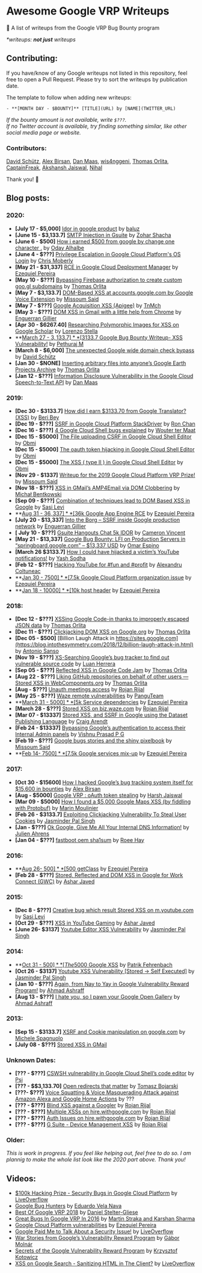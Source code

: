 # Awesome Google VRP Writeups
🐛 A list of writeups from the Google VRP Bug Bounty program

*\*writeups: **not just** writeups*

## Contributing:

If you have/know of any Google writeups not listed in this repository, feel free to open a Pull Request. Please try to sort the writeups by publication date.

The template to follow when adding new writeups:
```
- **[MONTH DAY - $BOUNTY]** [TITLE](URL) by [NAME](TWITTER_URL)
```
*If the bounty amount is not available, write `$???`.*<br>
*If no Twitter account is available, try finding something similar, like other social media page or website.*

### Contributors:
[David Schütz](https://twitter.com/xdavidhu), [Alex Birsan](https://twitter.com/alxbrsn), [Dan Maas](https://www.linkedin.com/in/dan-maas-66b2a045/), [wis4nggeni](https://twitter.com/_wis4nggeni), [Thomas Orlita](https://twitter.com/ThomasOrlita), [CaptainFreak](https://twitter.com/0xCaptainFreak), [Akshansh Jaiswal](https://twitter.com/akshanshjaiswl), [Nihal](https://twitter.com/iamnihal_)


Thank you! 🎉

## Blog posts:

### 2020:

- **[July 17 - $5,000]** [Idor in google product](https://medium.com/@balook/idor-in-google-datastudio-google-com-f2fa51b763de) by [baluz](https://twitter.com/critical_b0y)
- **[June 15 - $3,133.7]** [SMTP Injection in Gsuite](https://www.ehpus.com/post/smtp-injection-in-gsuite) by [Zohar Shacha](https://www.linkedin.com/in/zohar-shachar/)
- **[June 6 - $500]** [How i earned $500 from google by change one character .](https://medium.com/@odayalhalbe1/how-i-earned-500-from-google-by-change-one-character-8350d2b618e5) by [Oday Alhalbe](https://bughunter.withgoogle.com/profile/91a2e03b-0b0d-422c-9cd6-aa2a2ae24b57)
- **[June 4 - $???]** [Privilege Escalation in Google Cloud Platform's OS Login](https://gitlab.com/gitlab-com/gl-security/gl-redteam/red-team-tech-notes/-/tree/master/oslogin-privesc-june-2020) by [Chris Moberly](https://twitter.com/init_string)
- **[May 21 - $31,337]** [RCE in Google Cloud Deployment Manager](https://www.ezequiel.tech/2020/05/rce-in-cloud-dm.html) by [Ezequiel Pereira](https://twitter.com/epereiralopez)
- **[May 10 - $???]** [Bypassing Firebase authorization to create custom goo.gl subdomains](https://websecblog.com/vulns/bypassing-firebase-authorization-to-create-custom-goo-gl-subdomains/) by [Thomas Orlita](https://twitter.com/ThomasOrlita)
- **[May 7 - $3,133.7]** [DOM-Based XSS at accounts.google.com by Google Voice Extension](http://www.missoumsai.com/google-accounts-xss.html) by [Missoum Said](https://twitter.com/missoum1307)
- **[May 7 - $???]** [Google Acquisition XSS (Apigee)](https://medium.com/@TnMch/google-acquisition-xss-apigee-5479d7b5dc4) by [TnMch](https://twitter.com/TnMch_)
- **[May 3 - $???]** [DOM XSS in Gmail with a little help from Chrome](https://opnsec.com/2020/05/dom-xss-in-gmail-with-a-little-help-from-chrome/) by [Enguerran Gillier](https://twitter.com/opnsec)
- **[Apr 30 - $6267.40]** [Researching Polymorphic Images for XSS on Google Scholar](https://blog.doyensec.com/2020/04/30/polymorphic-images-for-xss.html) by [Lorenzo Stella](https://twitter.com/doyensec)
- **[March 27 - $3,133.7]** [$3133.7 Google Bug Bounty Writeup- XSS Vulnerability!](https://pethuraj.com/blog/google-bug-bounty-writeup/) by [Pethuraj M](https://twitter.com/itsmepethu)
- **[March 8 - $6,000]** [The unexpected Google wide domain check bypass](https://bugs.xdavidhu.me/google/2020/03/08/the-unexpected-google-wide-domain-check-bypass/) by [David Schütz](https://twitter.com/xdavidhu)
- **[Jan 30 - $NONE]** [Inserting arbitrary files into anyone’s Google Earth Projects Archive](https://websecblog.com/vulns/google-earth-studio-vulnerability/) by [Thomas Orlita](https://twitter.com/ThomasOrlita)
- **[Jan 12 - $???]** [Information Disclosure Vulnerability in the Google Cloud Speech-to-Text API](https://www.dcine.com/2020/01/12/information-disclosure-vulnerability-in-the-google-cloud-speech-to-text-api/) by [Dan Maas](https://www.linkedin.com/in/dan-maas-66b2a045/)

### 2019:

- **[Dec 30 - $3133.7]** [How did I earn $3133.70 from Google Translator? (XSS)](https://medium.com/monetary/how-did-i-earn-3133-70-from-google-translator-9becf942dbdc) by [Beri Bey](https://medium.com/@beribeys)
- **[Dec 19 - $???]** [SSRF in Google Cloud Platform StackDriver](https://ngailong.wordpress.com/2019/12/19/google-vrp-ssrf-in-google-cloud-platform-stackdriver/) by [Ron Chan](https://twitter.com/ngalongc)
- **[Dec 16 - $???]** [4 Google Cloud Shell bugs explained](https://offensi.com/2019/12/16/4-google-cloud-shell-bugs-explained-introduction/) by [Wouter ter Maat](https://twitter.com/wtm_offensi)
- **[Dec 15 - $5000]** [The File uploading CSRF in Google Cloud Shell Editor](https://obmiblog.blogspot.com/2019/12/gcp-5k-file-uploading-csrf.html) by [Obmi](https://bughunter.withgoogle.com/profile/40997bbc-945a-4eca-8408-eed302641c96)
- **[Dec 15 - $5000]** [The oauth token hijacking in Google Cloud Shell Editor](https://obmiblog.blogspot.com/2019/12/gcp-5k-oauth-token-hijack.html) by [Obmi](https://bughunter.withgoogle.com/profile/40997bbc-945a-4eca-8408-eed302641c96)
- **[Dec 15 - $5000]** [The XSS ( type II ) in Google Cloud Shell Editor](https://obmiblog.blogspot.com/2019/12/gcp-5k-xss-type-ii.html) by [Obmi](https://bughunter.withgoogle.com/profile/40997bbc-945a-4eca-8408-eed302641c96)
- **[Nov 29 - $1337]** [Writeup for the 2019 Google Cloud Platform VRP Prize!](https://medium.com/@missoum1307/writeup-for-the-2019-google-cloud-platform-vrp-prize-4e104ef9f204) by [Missoum Said](https://twitter.com/missoum1307)
- **[Nov 18 - $???]** [XSS in GMail’s AMP4Email via DOM Clobbering](https://research.securitum.com/xss-in-amp4email-dom-clobbering/) by [Michał Bentkowski](https://twitter.com/SecurityMB)
- **[Sep 09 - $???]** [Combination of techniques lead to DOM Based XSS in Google](http://sasi2103.blogspot.com/2016/09/combination-of-techniques-lead-to-dom.html) by [Sasi Levi](https://twitter.com/sasi2103)
- **[Aug 31 - $36,337]** [$36k Google App Engine RCE](https://www.ezequiel.tech/p/36k-google-app-engine-rce.html) by [Ezequiel Pereira](https://twitter.com/epereiralopez)
- **[July 20 - $13,337]** [Into the Borg – SSRF inside Google production network](https://opnsec.com/2018/07/into-the-borg-ssrf-inside-google-production-network/) by [Enguerran Gillier](https://twitter.com/opnsec)
- **[ July 10 - $???]** [Gsuite Hangouts Chat 5k IDOR](https://secreltyhiddenwriteups.blogspot.com/2018/07/gsuite-hangouts-chat-5k-idor.html) by [Cameron Vincent](https://twitter.com/secretlyhidden1)
- **[May 21 - $13,337]** [Google Bug Bounty: LFI on Production Servers in “springboard.google.com” – $13,337 USD](https://omespino.com/write-up-google-bug-bounty-lfi-on-production-servers-in-redacted-google-com-13337-usd/) by [Omar Espino](https://twitter.com/omespino)
- **[March 26 $3133.7]** [How I could have hijacked a victim’s YouTube notifications!](https://hackademic.co.in/youtube-bug/) by [Yash Sodha](https://twitter.com/y_sodha)
- **[Feb 12 - $???]** [Hacking YouTube for #fun and #profit](https://www.linkedin.com/pulse/hacking-youtube-fun-profit-alexandru-coltuneac/) by [Alexandru Coltuneac](https://twitter.com/dekeeu)
- **[Jan 30 - $7500]** [$7.5k Google Cloud Platform organization issue](https://www.ezequiel.tech/2019/01/75k-google-cloud-platform-organization.html) by [Ezequiel Pereira](https://twitter.com/epereiralopez)
- **[Jan 18 - $10000]** [$10k host header](https://www.ezequiel.tech/p/10k-host-header.html) by [Ezequiel Pereira](https://twitter.com/epereiralopez)


### 2018:
- **[Dec 12 - $???]** [XSSing Google Code-in thanks to improperly escaped JSON data](https://websecblog.com/vulns/google-code-in-xss/) by [Thomas Orlita](https://twitter.com/ThomasOrlita)
- **[Dec 11 - $???]** [Clickjacking DOM XSS on Google.org](https://websecblog.com/vulns/clickjacking-xss-on-google-org/) by [Thomas Orlita](https://twitter.com/ThomasOrlita)
- **[Dec 05 - $500]** [Billion Laugh Attack in https://sites.google.com](https://blog.intothesymmetry.com/2018/12/billion-laugh-attack-in.html) by [Antonio Sanso](https://twitter.com/asanso)
- **[Nov 19 - $???]** [XS-Searching Google’s bug tracker to find out vulnerable source code](https://medium.com/@luanherrera/xs-searching-googles-bug-tracker-to-find-out-vulnerable-source-code-50d8135b7549) by [Luan Herrera](https://twitter.com/lbherrera_)
- **[Sep 05 - $???]** [Reflected XSS in Google Code Jam](https://websecblog.com/vulns/reflected-xss-in-google-code-jam/) by [Thomas Orlita](https://twitter.com/ThomasOrlita)
- **[Aug 22 - $???]** [Liking GitHub repositories on behalf of other users — Stored XSS in WebComponents.org](https://websecblog.com/vulns/stored-xss-in-webcomponents-org/) by [Thomas Orlita](https://twitter.com/ThomasOrlita)
- **[Aug - $???]** [Unauth meetings access](https://sites.google.com/securifyinc.com/vrp-writeups/google-meet/authorization-bugs) by [Rojan Rijal](https://twitter.com/mallocsys)
- **[May 25 - $???]** [Waze remote vulnerabilities](http://blog.appscan.io/index.php/2018/05/25/waze-remote-vulnerability-technical-report/) by [PanguTeam](https://twitter.com/PanguTeam)
- **[March 31 - $5000]** [$5k Service dependencies](https://www.ezequiel.tech/p/5k-service-dependencies.html) by [Ezequiel Pereira](https://twitter.com/epereiralopez)
- **[March 28 - $???]** [Stored XSS on biz.waze.com](https://sites.google.com/securifyinc.com/vrp-writeups/waze/waze-xss) by [Rojan Rijal](https://twitter.com/mallocsys)
- **[Mar 07 - $13337]** [Stored XSS, and SSRF in Google using the Dataset Publishing Language](https://s1gnalcha0s.github.io/dspl/2018/03/07/Stored-XSS-and-SSRF-Google.html) by [Craig Arendt](https://twitter.com/signalchaos)
- **[Feb 24 - $13337]** [Bypassing Google’s authentication to access their Internal Admin panels](https://medium.com/bugbountywriteup/bypassing-googles-fix-to-access-their-internal-admin-panels-12acd3d821e3) by [Vishnu Prasad P G](https://twitter.com/vishnuprasadnta)
- **[Feb 19 - $???]** [Google bugs stories and the shiny pixelbook](https://bughunt1307.herokuapp.com/googlebugs.html) by [Missoum Said](https://twitter.com/missoum1307)
- **[Feb 14- $7500]** [$7.5k Google services mix-up](https://www.ezequiel.tech/p/75k-google-services-mix-up.html) by [Ezequiel Pereira](https://twitter.com/epereiralopez)


### 2017:

- **[Oct 30 - $15600]** [How I hacked Google’s bug tracking system itself for $15,600 in bounties](https://medium.com/@alex.birsan/messing-with-the-google-buganizer-system-for-15-600-in-bounties-58f86cc9f9a5) by [Alex Birsan](https://twitter.com/alxbrsn)
- **[Aug - $5000]** [Google VRP : oAuth token stealing](http://bugdisclose.blogspot.com/2017/08/google-vrp-oauth-token-stealing.html) by [Harsh Jaiswal](https://twitter.com/rootxharsh)
- **[Mar 09 - $5000]** [How I found a $5,000 Google Maps XSS (by fiddling with Protobuf)](https://medium.com/@marin_m/how-i-found-a-5-000-google-maps-xss-by-fiddling-with-protobuf-963ee0d9caff) by [Marin Moulinier](https://github.com/marin-m)
- **[Feb 26 - $3133.7]** [Exploiting Clickjacking Vulnerability To Steal User Cookies](https://jasminderpalsingh.info/exploiting-google-clickjacking-vulnerability-to-steal-user-cookies/) by [Jasminder Pal Singh](https://twitter.com/Singh_Jasminder)
- **[Jan - $???]** [Ok Google, Give Me All Your Internal DNS Information!](https://www.rcesecurity.com/2017/03/ok-google-give-me-all-your-internal-dns-information/) by [Julien Ahrens](https://twitter.com/MrTuxracer)
- **[Jan 04 - $???]** [fastboot oem sha1sum](https://securityresear.ch/2017/01/04/fastboot-oem-sha1sum/) by [Roee Hay](https://twitter.com/roeehay)

### 2016:
- **[Aug 26- $500]** [$500 getClass](https://www.ezequiel.tech/p/500-getclass.html) by [Ezequiel Pereira](https://twitter.com/epereiralopez)
- **[Feb 28 - $???]** [Stored, Reflected and DOM XSS in Google for Work Connect (GWC)](http://respectxss.blogspot.com/2016/02/stored-reflected-and-dom-xss-in-google.html) by [Ashar Javed](https://twitter.com/soaj1664ashar)


### 2015:

- **[Dec 8 - $???]** [Creative bug which result Stored XSS on m.youtube.com](http://sasi2103.blogspot.com/2015/12/creative-bug-which-result-stored-xss-on.html) by [Sasi Levi](https://twitter.com/sasi2103)
- **[Oct 29 - $???]** [XSS in YouTube Gaming](http://respectxss.blogspot.com/2015/10/xss-in-youtube-gaming.html) by [Ashar Javed](https://twitter.com/soaj1664ashar)
- **[June 26- $3137]** [Youtube Editor XSS Vulnerability](https://jasminderpalsingh.info/youtube-editor-stored-dom-based-and-self-executed-xss-vulnerability/) by [Jasminder Pal Singh](https://twitter.com/Singh_Jasminder)

### 2014:

- **[Oct 31 - $500]** [The 5000$ Google XSS](https://blog.it-securityguard.com/bugbounty-the-5000-google-xss/) by [Patrik Fehrenbach](https://twitter.com/itsecurityguard)
- **[Oct 26 - $3137]** [Youtube XSS Vulnerability [Stored -> Self Executed]](https://jasminderpalsingh.info/youtube-xss-vulnerability-stored-self-executed/) by [Jasminder Pal Singh](https://twitter.com/Singh_Jasminder)
- **[Jan 10 - $???]** [Again, from Nay to Yay in Google Vulnerability Reward Program!](https://blog.yappare.com/2014/01/again-from-nay-to-yay-in-google.html) by [Ahmad Ashraff](https://twitter.com/yappare)
- **[Aug 13 - $???]** [I hate you, so I pawn your Google Open Gallery](https://blog.yappare.com/2014/08/i-hate-you-so-i-pawn-your-google-open.html) by [Ahmad Ashraff](https://twitter.com/yappare)

### 2013:

- **[Sep 15 - $3133.7]** [XSRF and Cookie manipulation on google.com](https://blog.miki.it/2013/9/15/xsrf-cookie-setting-google/) by [Michele Spagnuolo](https://twitter.com/mikispag)
- **[July 08 - $???]** [Stored XSS in GMail](https://blog.miki.it/2013/7/8/stored-xss-in-gmail/)

### Unknown Dates:
- **[??? - $???]** [CSWSH vulnerability in Google Cloud Shell’s code editor](https://ψ.fun/i/yvpMj) by [Psi](https://ψ.fun/)
- **[??? - $$3,133.70]** [Open redirects that matter](https://sites.google.com/site/bughunteruniversity/best-reports/openredirectsthatmatter) by [Tomasz Bojarski](https://bughunter.withgoogle.com/profile/c25fa487-a4df-4e2e-b877-4d31d8964b82)
- **[???- $???]** [Voice Squatting & Voice Masquerading Attack against Amazon Alexa and Google Home Actions](https://sites.google.com/site/voicevpasec/) by ???
- **[??? - $???]** [Blind XSS against a Googler](https://sites.google.com/securifyinc.com/vrp-writeups/hire-with-google/blind-xss) by [Rojan Rijal](https://twitter.com/mallocsys)
- **[??? - $???]** [Multiple XSSs on hire.withgoogle.com](https://sites.google.com/securifyinc.com/vrp-writeups/hire-with-google/xsses) by [Rojan Rijal](https://twitter.com/mallocsys)
- **[??? - $???]** [Auth Issues on hire.withgoogle.com](https://sites.google.com/securifyinc.com/vrp-writeups/hire-with-google/auth-issues) by [Rojan Rijal](https://twitter.com/mallocsys)
- **[??? - $???]** [G Suite - Device Management XSS](https://sites.google.com/securifyinc.com/vrp-writeups/gsuite/bookmark-xss-device-management) by [Rojan Rijal](https://twitter.com/mallocsys)


### Older:
*This is work in progress. If you feel like helping out, feel free to do so. I am plannig to make the whole list look like the 2020 part above. Thank you!*




## Videos:
- [$100k Hacking Prize - Security Bugs in Google Cloud Platform](https://www.youtube.com/watch?v=J2icGMocQds) by [LiveOverflow](https://twitter.com/LiveOverflow/)
- [Google Bug Hunters](https://www.youtube.com/watch?v=DTXUMBc1zEc) by [Eduardo Vela Nava](https://twitter.com/sirdarckcat)
- [Best Of Google VRP 2018](https://www.youtube.com/watch?v=mJwZfRXs83M) by [Daniel Stelter-Gliese](https://ch.linkedin.com/in/daniel-stelter-gliese-170a70a2)
- [Great Bugs In Google VRP In 2016](https://www.youtube.com/watch?v=zs_nEJ9fh_4) by [Martin Straka and Karshan Sharma](https://nullcon.net/website/goa-2017/about-speakers.php)
- [Google Cloud Platform vulnerabilities](https://www.youtube.com/watch?v=9pviQ19njIs) by [Ezequiel Pereira](https://twitter.com/epereiralopez)
- [Google Paid Me to Talk About a Security Issue!](https://www.youtube.com/watch?v=E-P9USG6kLs) by [LiveOverflow](https://twitter.com/LiveOverflow/)
- [War Stories from Google’s Vulnerability Reward Program](https://www.youtube.com/watch?v=QoE0M7v84ZU) by [Gábor Molnár](https://twitter.com/molnar_g)
- [Secrets of the Google Vulnerability Reward Program](https://www.youtube.com/watch?v=ueEsOnHJZ80) by [Krzysztof Kotowicz](https://ch.linkedin.com/in/kkotowicz)
- [XSS on Google Search - Sanitizing HTML in The Client?](https://www.youtube.com/watch?v=lG7U3fuNw3A) by [LiveOverflow](https://twitter.com/LiveOverflow/)
